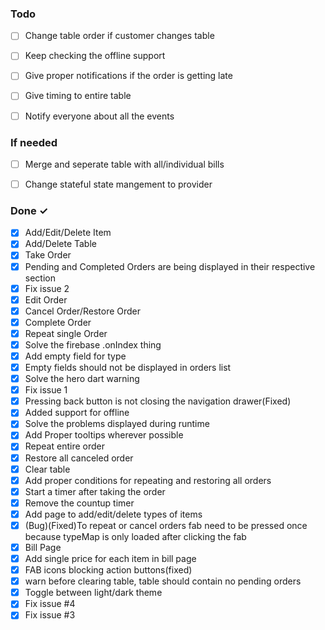 ### Todo

- [ ] Change table order if customer changes table  
- [ ] Keep checking the offline support  
- [ ] Give proper notifications if the order is getting late  
- [ ] Give timing to entire table  
- [ ] Notify everyone about all the events  



### If needed
- [ ] Merge and seperate table with all/individual bills  
- [ ] Change stateful state mangement to provider  


### Done ✓

- [x] Add/Edit/Delete Item  
- [x] Add/Delete Table  
- [x] Take Order  
- [x] Pending and Completed Orders are being displayed in their respective section  
- [x] Fix issue 2  
- [x] Edit Order  
- [x] Cancel Order/Restore Order  
- [x] Complete Order  
- [x] Repeat single Order  
- [x] Solve the firebase .onIndex thing  
- [x] Add empty field for type  
- [x] Empty fields should not be displayed in orders list  
- [x] Solve the hero dart warning  
- [x] Fix issue 1  
- [x] Pressing back button is not closing the navigation drawer(Fixed)  
- [x] Added support for offline  
- [x] Solve the problems displayed during runtime  
- [x] Add Proper tooltips wherever possible  
- [x] Repeat entire order  
- [x] Restore all canceled order  
- [x] Clear table  
- [x] Add proper conditions for repeating and restoring all orders  
- [x] Start a timer after taking the order  
- [x] Remove the countup timer  
- [x] Add page to add/edit/delete types of items  
- [x] (Bug)(Fixed)To repeat or cancel orders fab need to be pressed once because typeMap is only loaded after clicking the fab  
- [x] Bill Page  
- [x] Add single price for each item in bill page  
- [x] FAB icons blocking action buttons(fixed)  
- [x] warn before clearing table, table should contain no pending orders  
- [x] Toggle between light/dark theme  
- [x] Fix issue #4  
- [x] Fix issue #3  